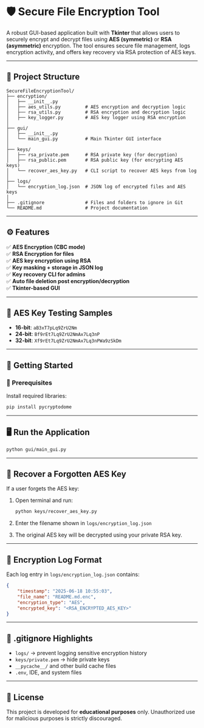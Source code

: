 # 🛡️ Secure File Encryption Tool

A robust GUI-based application built with **Tkinter** that allows users to securely encrypt and decrypt files using **AES (symmetric)** or **RSA (asymmetric)** encryption. The tool ensures secure file management, logs encryption activity, and offers key recovery via RSA protection of AES keys.

---

## 📁 Project Structure

```
SecureFileEncryptionTool/
├── encryption/
│   ├── __init__.py
│   ├── aes_utils.py         # AES encryption and decryption logic
│   ├── rsa_utils.py         # RSA encryption and decryption logic
│   ├── key_logger.py        # AES key logger using RSA encryption
│
├── gui/
│   ├── __init__.py
│   └── main_gui.py          # Main Tkinter GUI interface
│
├── keys/
│   ├── rsa_private.pem      # RSA private key (for decryption)
│   ├── rsa_public.pem       # RSA public key (for encrypting AES keys)
│   └── recover_aes_key.py   # CLI script to recover AES keys from log
│
├── logs/
│   └── encryption_log.json  # JSON log of encrypted files and AES keys
│
├── .gitignore               # Files and folders to ignore in Git
└── README.md                # Project documentation
```

---

## ⚙️ Features

✅ **AES Encryption (CBC mode)**  
✅ **RSA Encryption for files**  
✅ **AES key encryption using RSA**  
✅ **Key masking + storage in JSON log**  
✅ **Key recovery CLI for admins**  
✅ **Auto file deletion post encryption/decryption**  
✅ **Tkinter-based GUI**

---

## 🧪 AES Key Testing Samples

- **16-bit**: `aB3xT7pLq9ZrU2Nm`  
- **24-bit**: `Bf9rEt7Lq9ZrU2NmAx7Lq3nP`  
- **32-bit**: `Xf9rEt7Lq9ZrU2NmAx7Lq3nPWa9zSkDm`

---

## 🚀 Getting Started

### 🔧 Prerequisites

Install required libraries:

```bash
pip install pycryptodome
```

---

## 🖥️ Run the Application

```bash
python gui/main_gui.py
```

---

## 🔐 Recover a Forgotten AES Key

If a user forgets the AES key:

1. Open terminal and run:

   ```bash
   python keys/recover_aes_key.py
   ```

2. Enter the filename shown in `logs/encryption_log.json`
3. The original AES key will be decrypted using your private RSA key.

---

## 🧾 Encryption Log Format

Each log entry in `logs/encryption_log.json` contains:

```json
{
    "timestamp": "2025-06-18 10:55:03",
    "file_name": "README.md.enc",
    "encryption_type": "AES",
    "encrypted_key": "<RSA_ENCRYPTED_AES_KEY>"
}
```

---

## 📌 .gitignore Highlights

- `logs/` → prevent logging sensitive encryption history  
- `keys/private.pem` → hide private keys  
- `__pycache__/` and other build cache files  
- `.env`, IDE, and system files

---

## 📄 License

This project is developed for **educational purposes** only. Unauthorized use for malicious purposes is strictly discouraged.
